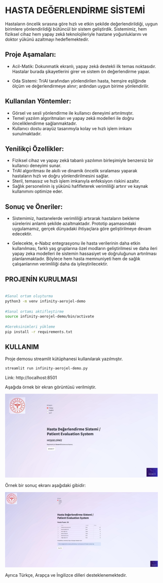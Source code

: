 # HASTA DEĞERLENDİRME SİSTEMİ

Hastaların öncelik sırasına göre hızlı ve etkin şekilde değerlendirildiği, uygun birimlere 
yönlendirildiği bütüncül bir sistem geliştirdik. Sistemimiz, hem fiziksel cihaz hem yapay zekâ 
teknolojileriyle hastane yoğunluklarını ve doktor yükünü azaltmayı hedeflemektedir.

## Proje Aşamaları:

- Acil-Matik: Dokunmatik ekranlı, yapay zekâ destekli ilk temas noktasıdır. 
Hastalar burada şikayetlerini girer ve sistem ön değerlendirme yapar.

- Oda Sistemi: TriAI tarafından yönlendirilen hasta, hemşire eşliğinde ölçüm ve değerlendirmeye alınır; 
ardından uygun birime yönlendirilir.

## Kullanılan Yöntemler:

- Görsel ve sesli yönlendirme ile kullanıcı deneyimi artırılmıştır.
- Temel yazılım algoritmaları ve yapay zekâ modelleri ile doğru önceliklendirme sağlanmaktadır.
- Kullanıcı dostu arayüz tasarımıyla kolay ve hızlı işlem imkanı sunulmaktadır.

## Yenilikçi Özellikler:

- Fiziksel cihaz ve yapay zekâ tabanlı yazılımın birleşimiyle benzersiz bir kullanıcı deneyimi sunar.
- TriAI algoritması ile akıllı ve dinamik öncelik sıralaması yaparak hastaların hızlı ve doğru yönlendirilmesini sağlar.
- Steril, temassız ve hızlı işlem imkanıyla enfeksiyon riskini azaltır.
- Sağlık personelinin iş yükünü hafifleterek verimliliği artırır ve kaynak kullanımını optimize eder.

## Sonuç ve Öneriler:
- Sistemimiz, hastanelerde verimliliği artırarak hastaların bekleme sürelerini anlamlı şekilde 
azaltmaktadır. Prototip aşamasındaki uygulamamız, gerçek dünyadaki ihtiyaçlara göre geliştirilmeye
devam edecektir.

- Gelecekte, e-Nabız entegrasyonu ile hasta verilerinin daha etkin kullanılması, farklı yaş gruplarına
özel modların geliştirilmesi ve daha ileri yapay zeka modelleri ile sistemin hassasiyet ve doğruluğunun 
artırılması planlanmaktadır. Böylece hem hasta memnuniyeti hem de sağlık çalışanlarının verimliliği 
daha da iyileştirilecektir.


## PROJENİN KURULMASI

```bash

#Sanal ortam oluşturma
python3 -m venv infinity-aerojel-demo

#Sanal ortamı aktifleştirme
source infinity-aerojel-demo/bin/activate

#Gereksinimleri yükleme
pip install -r requirements.txt
```

## KULLANIM

Proje demosu streamlit kütüphanesi kullanılarak yazılmıştır.

```bash
streamlit run infinity-aerojel-demo.py
```

Link: http://localhost:8501

Aşağıda örnek bir ekran görüntüsü verilmiştir.

![image](sample-ui.png)

Örnek bir sonuç ekranı aşağıdaki gibidir:

![image](sample-result.png)

Ayrıca Türkçe, Arapça ve İngilizce dilleri desteklenemektedir.